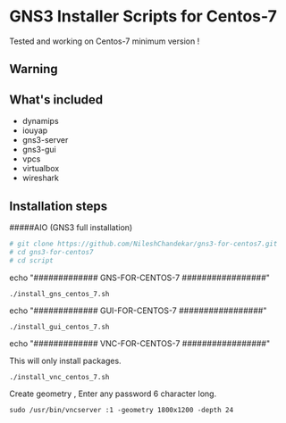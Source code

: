 # GNS3 Installer Scripts for Centos-7

Tested and working on Centos-7 minimum version !

## Warning


What's included
---------------
* dynamips
* iouyap
* gns3-server
* gns3-gui
* vpcs
* virtualbox
* wireshark

Installation steps
------------------
#####AIO (GNS3 full installation)

```bash
# git clone https://github.com/NileshChandekar/gns3-for-centos7.git
# cd gns3-for-centos7
# cd script
```

echo "#############   GNS-FOR-CENTOS-7   #################"

~~~
./install_gns_centos_7.sh
~~~

echo "#############   GUI-FOR-CENTOS-7   #################"

~~~
./install_gui_centos_7.sh
~~~

echo "#############   VNC-FOR-CENTOS-7   #################"

This will only install packages. 
~~~
./install_vnc_centos_7.sh
~~~

Create geometry , Enter any password 6 character long. 

~~~
sudo /usr/bin/vncserver :1 -geometry 1800x1200 -depth 24       
~~~

